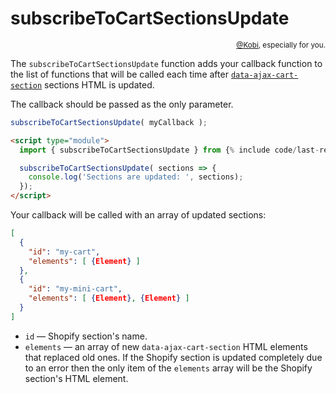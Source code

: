 # subscribeToCartSectionsUpdate

<p style="text-align: right;"><small><a href="https://github.com/kaboomdev/">@Kobi</a>, especially for you.</small></p>

The `subscribeToCartSectionsUpdate` function adds your callback function to the list of functions that will be called each time after [`data-ajax-cart-section`](/reference/data-ajax-cart-section/) sections HTML is updated. 

The callback should be passed as the only parameter.

```javascript
subscribeToCartSectionsUpdate( myCallback );
```

```html
<script type="module">
  import { subscribeToCartSectionsUpdate } from {% include code/last-release-file-name.html asset_url=true %}

  subscribeToCartSectionsUpdate( sections => {
    console.log('Sections are updated: ', sections);
  });
</script>
```

Your callback will be called with an array of updated sections:

```json
[
  {
    "id": "my-cart",
    "elements": [ {Element} ]
  },
  {
    "id": "my-mini-cart",
    "elements": [ {Element}, {Element} ]
  }
]
```

* `id` — Shopify section's name.
* `elements` — an array of new `data-ajax-cart-section` HTML elements that replaced old ones. If the Shopify section is updated completely due to an error then the only item of the `elements` array will be the Shopify section's HTML element.